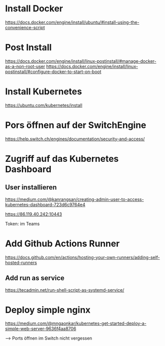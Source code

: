 # Install Docker

<https://docs.docker.com/engine/install/ubuntu/#install-using-the-convenience-script>

# Post Install

<https://docs.docker.com/engine/install/linux-postinstall/#manage-docker-as-a-non-root-user>
<https://docs.docker.com/engine/install/linux-postinstall/#configure-docker-to-start-on-boot>

# Install Kubernetes

<https://ubuntu.com/kubernetes/install>

# Pors öffnen auf der SwitchEngine

https://help.switch.ch/engines/documentation/security-and-access/

# Zugriff auf das Kubernetes Dashboard

## User installieren

https://medium.com/@kanrangsan/creating-admin-user-to-access-kubernetes-dashboard-723d6c9764e4

https://86.119.40.242:10443

Token: im Teams

# Add Github Actions Runner

https://docs.github.com/en/actions/hosting-your-own-runners/adding-self-hosted-runners

## Add run as service

https://tecadmin.net/run-shell-script-as-systemd-service/

# Deploy simple nginx

https://medium.com/@mngaonkar/kubernetes-get-started-deploy-a-simple-web-server-9636f4aa8706

--> Ports öffnen im Switch nicht vergessen
